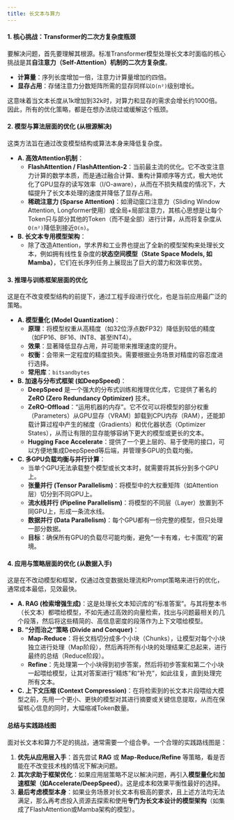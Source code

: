 ```yaml
---
title: 长文本与算力 
---
```


#### **1. 核心挑战：Transformer的二次方复杂度瓶颈**
要解决问题，首先要理解其根源。标准Transformer模型处理长文本时面临的核心挑战是其**自注意力（Self-Attention）机制的二次方复杂度**。

+ **计算量**：序列长度增加一倍，注意力计算量增加约四倍。
+ **显存占用**：存储注意力分数矩阵所需的显存同样以`O(n²)`级别增长。

这意味着当文本长度从1k增加到32k时，对算力和显存的需求会增长约1000倍。因此，所有的优化策略，都是在想办法绕过或缓解这个瓶颈。

#### **2. 模型与算法层面的优化 (从根源解决)**
这类方法旨在通过改变模型结构或算法本身来降低复杂度。

+ **A. 高效Attention机制**：
    - **FlashAttention / FlashAttention-2**：当前最主流的优化。它不改变注意力计算的数学本质，而是通过融合计算、重构计算顺序等方式，极大地优化了GPU显存的读写效率（I/O-aware），从而在不损失精度的情况下，大幅提升了长文本处理的速度并降低了显存占用。
    - **稀疏注意力 (Sparse Attention)**：如滑动窗口注意力（Sliding Window Attention, Longformer使用）或全局+局部注意力，其核心思想是让每个Token只与部分其他的Token（而不是全部）进行计算，从而将复杂度从`O(n²)`降低到接近`O(n)`。
+ **B. 长文本专用模型架构**：
    - 除了改造Attention，学术界和工业界也提出了全新的模型架构来处理长文本，例如拥有线性复杂度的**状态空间模型（State Space Models, 如Mamba）**，它们在长序列任务上展现出了巨大的潜力和效率优势。

#### **3. 推理与训练框架层面的优化**
这是在不改变模型结构的前提下，通过工程手段进行优化，也是当前应用最广泛的策略。

+ **A. 模型量化 (Model Quantization)**：
    - **原理**：将模型权重从高精度（如32位浮点数FP32）降低到较低的精度（如FP16、BF16、INT8、甚至INT4）。
    - **效果**：显著降低显存占用，并可能带来推理速度的提升。
    - **权衡**：会带来一定程度的精度损失。需要根据业务场景对精度的容忍度进行选择。
    - **常用库**：`bitsandbytes`
+ **B. 加速与分布式框架 (如DeepSpeed)**：
    - **DeepSpeed** 是一个强大的分布式训练和推理优化库，它提供了著名的 **ZeRO (Zero Redundancy Optimizer)** 技术。
    - **ZeRO-Offload**：“运用机器的内存”。它不仅可以将模型的部分权重（Parameters）从GPU显存（VRAM）卸载到CPU内存（RAM），还能卸载计算过程中产生的梯度（Gradients）和优化器状态（Optimizer States），从而让有限的显存能够容纳下更大的模型或更长的文本。
    - **Hugging Face Accelerate**：提供了一个更上层的、易于使用的接口，可以方便地集成DeepSpeed等后端，并管理多GPU的负载均衡。
+ **C. 多GPU负载均衡与并行计算**：
    - 当单个GPU无法承载整个模型或长文本时，就需要将其拆分到多个GPU上。
    - **张量并行 (Tensor Parallelism)**：将模型中的大权重矩阵（如Attention层）切分到不同GPU上。
    - **流水线并行 (Pipeline Parallelism)**：将模型的不同层（Layer）放置到不同GPU上，形成一条流水线。
    - **数据并行 (Data Parallelism)**：每个GPU都有一份完整的模型，但只处理一部分数据。
    - **目标**：确保所有GPU的负载尽可能均衡，避免“一卡有难，七卡围观”的窘境。

#### **4. 应用与策略层面的优化 (从数据入手)**
这是在不改动模型和框架，仅通过改变数据处理流和Prompt策略来进行的优化，通常成本最低，见效最快。

+ **A. RAG (检索增强生成)**：这是处理长文本知识库的“标准答案”。与其将整本书（长文本）都喂给模型，不如先通过高效的向量检索，找出与问题最相关的几个段落，然后将这些精简的、高信息密度的段落作为上下文喂给模型。
+ **B. “分而治之”策略 (Divide and Conquer)**：
    - **Map-Reduce**：将长文档切分成多个小块（Chunks），让模型对每个小块独立进行处理（Map阶段），然后再将所有小块的处理结果汇总起来，进行最终的总结（Reduce阶段）。
    - **Refine**：先处理第一个小块得到初步答案，然后将初步答案和第二个小块一起喂给模型，让其对答案进行“精炼”和“补充”，如此往复，直到处理完所有文本。
+ **C. 上下文压缩 (Context Compression)**：在将检索到的长文本片段喂给大模型之前，先用一个更小、更快的模型对其进行摘要或关键信息提取，从而在保留核心信息的同时，大幅缩减Token数量。

#### **总结与实践路线图**
面对长文本和算力不足的挑战，通常需要一个组合拳。一个合理的实践路线图是：

1. **优先从应用层入手**：首先尝试 **RAG** 或 **Map-Reduce/Refine** 等策略，看是否能在不改变技术栈的情况下解决问题。
2. **其次求助于框架优化**：如果应用层策略不足以解决问题，再引入**模型量化**和**加速框架（如Accelerate/DeepSpeed）**。这是成本和效果平衡性最好的选择。
3. **最后考虑模型本身**：如果业务场景对长文本有极高的要求，且上述方法均无法满足，那么再考虑投入资源去探索和使用**专门为长文本设计的模型架构**（如集成了FlashAttention或Mamba架构的模型）。

